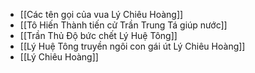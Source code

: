 - [[Các tên gọi của vua Lý Chiêu Hoàng]]
- [[Tô Hiến Thành tiến cử Trần Trung Tá giúp nước]]
- [[Trần Thủ Độ bức chết Lý Huệ Tông]]
- [[Lý Huệ Tông truyền ngôi con gái út Lý Chiêu Hoàng]]
- [[Lý Chiêu Hoàng]]
